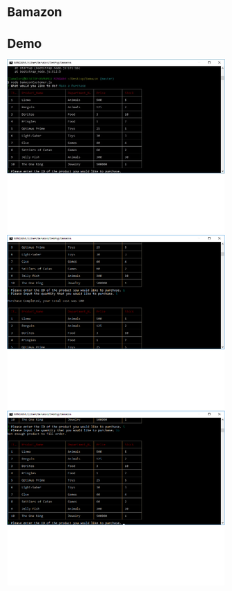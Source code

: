 # Bamazon

# Demo

<img src="images/Demo1.jpg" alt="demo">

<img src="images/demo2.jpg" alt="demo">

<img src="images/demo3.jpg" alt="demo">